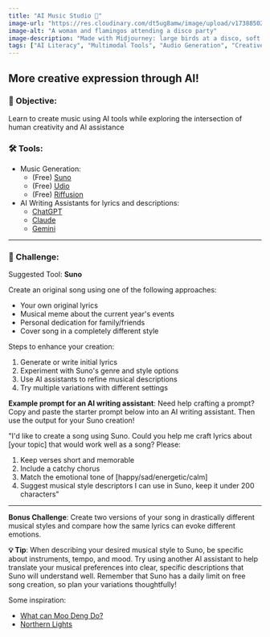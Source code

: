 ```yaml
---
title: "AI Music Studio 🎵"
image-url: "https://res.cloudinary.com/dt5ug8amw/image/upload/v1738850249/Practical%20AI%20Literacy%20Challenges/Flamingos_at_a_disco.jpg"
image-alt: "A woman and flamingos attending a disco party"
image-description: "Made with Midjourney: large birds at a disco, soft pastels, dreamcore aesthetic, 90s decore --chaos 25 --ar 25:21 --style raw --sref 1172654203 --profile 7bn4kwq --stylize 750"
tags: ["AI Literacy", "Multimodal Tools", "Audio Generation", "Creative Expression"]
---
```


## More creative expression through AI!

### 🎯 Objective: 
Learn to create music using AI tools while exploring the intersection of human creativity and AI assistance

### 🛠️ Tools:
- Music Generation:
  - (Free) [Suno](https://suno.com)
  - (Free) [Udio](https://www.udio.com)
  - (Free) [Riffusion](https://www.riffusion.com/)
- AI Writing Assistants for lyrics and descriptions:
  - [ChatGPT](https://chatgpt.com)
  - [Claude](https://claude.ai)
  - [Gemini](https://gemini.google.com)

---

### 📝 Challenge:

Suggested Tool: **Suno**

Create an original song using one of the following approaches:
- Your own original lyrics
- Musical meme about the current year's events
- Personal dedication for family/friends
- Cover song in a completely different style

Steps to enhance your creation:
1. Generate or write initial lyrics
2. Experiment with Suno's genre and style options
3. Use AI assistants to refine musical descriptions
4. Try multiple variations with different settings

**Example prompt for an AI writing assistant**: 
Need help crafting a prompt? Copy and paste the starter prompt below into an AI writing assistant. Then use the output for your Suno creation!

"I'd like to create a song using Suno. Could you help me craft lyrics about [your topic] that would work well as a song? Please:
1. Keep verses short and memorable
2. Include a catchy chorus
3. Match the emotional tone of [happy/sad/energetic/calm]
4. Suggest musical style descriptors I can use in Suno, keep it under 200 characters"

---

**Bonus Challenge**: Create two versions of your song in drastically different musical styles and compare how the same lyrics can evoke different emotions.

**💡 Tip**: When describing your desired musical style to Suno, be specific about instruments, tempo, and mood. Try using another AI assistant to help translate your musical preferences into clear, specific descriptions that Suno will understand well. Remember that Suno has a daily limit on free song creation, so plan your variations thoughtfully!

Some inspiration:
- [What can Moo Deng Do?](https://suno.com/song/bcc7137c-4b55-404d-a2dc-baacebab0d4d)
- [Northern Lights](https://suno.com/song/44686cb5-509f-4e59-a7e7-38a44598bc70)
